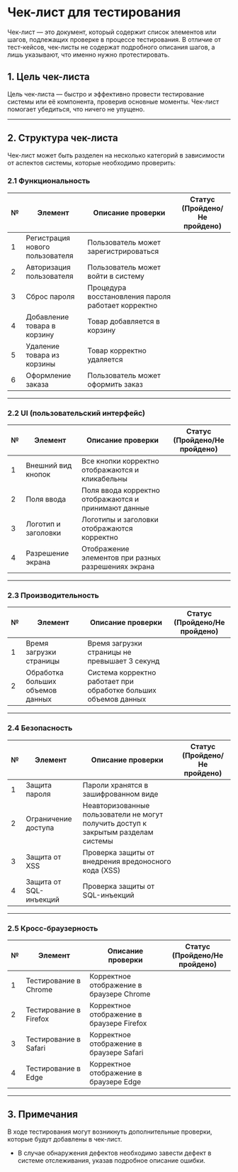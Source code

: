 # Чек-лист для тестирования

Чек-лист — это документ, который содержит список элементов или шагов, подлежащих проверке в процессе тестирования. В отличие от тест-кейсов, чек-листы не содержат подробного описания шагов, а лишь указывают, что именно нужно протестировать.

## 1. **Цель чек-листа**
Цель чек-листа — быстро и эффективно провести тестирование системы или её компонента, проверив основные моменты. Чек-лист помогает убедиться, что ничего не упущено.

---

## 2. **Структура чек-листа**

Чек-лист может быть разделен на несколько категорий в зависимости от аспектов системы, которые необходимо проверить:

### 2.1 **Функциональность**
| №  | Элемент                                  | Описание проверки                    | Статус (Пройдено/Не пройдено) |
|----|------------------------------------------|--------------------------------------|------------------------------|
| 1  | Регистрация нового пользователя          | Пользователь может зарегистрироваться |                              |
| 2  | Авторизация пользователя                 | Пользователь может войти в систему   |                              |
| 3  | Сброс пароля                             | Процедура восстановления пароля работает корректно |                              |
| 4  | Добавление товара в корзину              | Товар добавляется в корзину          |                              |
| 5  | Удаление товара из корзины               | Товар корректно удаляется            |                              |
| 6  | Оформление заказа                        | Пользователь может оформить заказ    |                              |

---

### 2.2 **UI (пользовательский интерфейс)**
| №  | Элемент                                  | Описание проверки                    | Статус (Пройдено/Не пройдено) |
|----|------------------------------------------|--------------------------------------|------------------------------|
| 1  | Внешний вид кнопок                       | Все кнопки корректно отображаются и кликабельны |                              |
| 2  | Поля ввода                               | Поля ввода корректно отображаются и принимают данные |                              |
| 3  | Логотип и заголовки                      | Логотипы и заголовки отображаются корректно |                              |
| 4  | Разрешение экрана                        | Отображение элементов при разных разрешениях экрана |                              |

---

### 2.3 **Производительность**
| №  | Элемент                                  | Описание проверки                    | Статус (Пройдено/Не пройдено) |
|----|------------------------------------------|--------------------------------------|------------------------------|
| 1  | Время загрузки страницы                  | Время загрузки страницы не превышает 3 секунд |                              |
| 2  | Обработка больших объемов данных         | Система корректно работает при обработке больших объемов данных |                              |

---

### 2.4 **Безопасность**
| №  | Элемент                                  | Описание проверки                    | Статус (Пройдено/Не пройдено) |
|----|------------------------------------------|--------------------------------------|------------------------------|
| 1  | Защита пароля                            | Пароли хранятся в зашифрованном виде |                              |
| 2  | Ограничение доступа                      | Неавторизованные пользователи не могут получить доступ к закрытым разделам системы |                              |
| 3  | Защита от XSS                            | Проверка защиты от внедрения вредоносного кода (XSS) |                              |
| 4  | Защита от SQL-инъекций                   | Проверка защиты от SQL-инъекций      |                              |

---

### 2.5 **Кросс-браузерность**
| №  | Элемент                                  | Описание проверки                    | Статус (Пройдено/Не пройдено) |
|----|------------------------------------------|--------------------------------------|------------------------------|
| 1  | Тестирование в Chrome                    | Корректное отображение в браузере Chrome |                              |
| 2  | Тестирование в Firefox                   | Корректное отображение в браузере Firefox |                              |
| 3  | Тестирование в Safari                    | Корректное отображение в браузере Safari |                              |
| 4  | Тестирование в Edge                      | Корректное отображение в браузере Edge |                              |

---

## 3. **Примечания**
В ходе тестирования могут возникнуть дополнительные проверки, которые будут добавлены в чек-лист.

- В случае обнаружения дефектов необходимо завести дефект в системе отслеживания, указав подробное описание ошибки.
